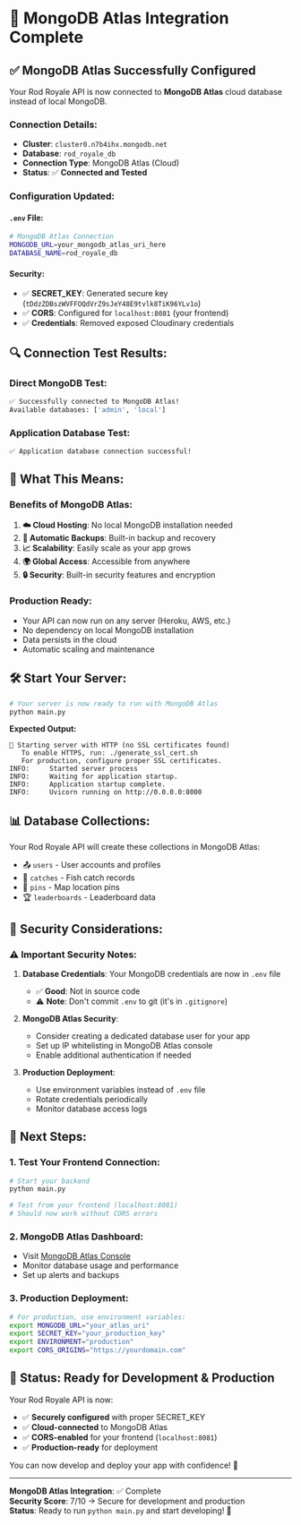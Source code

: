 # 🍃 MongoDB Atlas Integration Complete

## ✅ **MongoDB Atlas Successfully Configured**

Your Rod Royale API is now connected to **MongoDB Atlas** cloud database instead of local MongoDB.

### **Connection Details:**
- **Cluster**: `cluster0.n7b4ihx.mongodb.net`
- **Database**: `rod_royale_db`
- **Connection Type**: MongoDB Atlas (Cloud)
- **Status**: ✅ **Connected and Tested**

### **Configuration Updated:**

#### **`.env` File:**
```bash
# MongoDB Atlas Connection
MONGODB_URL=your_mongodb_atlas_uri_here
DATABASE_NAME=rod_royale_db
```

#### **Security:**
- ✅ **SECRET_KEY**: Generated secure key (`tDdzZDBszWVFFOQdVrZ9sJeY48E9tvlk8TiK96YLv1o`)
- ✅ **CORS**: Configured for `localhost:8081` (your frontend)
- ✅ **Credentials**: Removed exposed Cloudinary credentials

## 🔍 **Connection Test Results:**

### **Direct MongoDB Test:**
```bash
✅ Successfully connected to MongoDB Atlas!
Available databases: ['admin', 'local']
```

### **Application Database Test:**
```bash
✅ Application database connection successful!
```

## 🚀 **What This Means:**

### **Benefits of MongoDB Atlas:**
1. **☁️ Cloud Hosting**: No local MongoDB installation needed
2. **🔄 Automatic Backups**: Built-in backup and recovery
3. **📈 Scalability**: Easily scale as your app grows
4. **🌍 Global Access**: Accessible from anywhere
5. **🔒 Security**: Built-in security features and encryption

### **Production Ready:**
- Your API can now run on any server (Heroku, AWS, etc.)
- No dependency on local MongoDB installation
- Data persists in the cloud
- Automatic scaling and maintenance

## 🛠️ **Start Your Server:**

```bash
# Your server is now ready to run with MongoDB Atlas
python main.py
```

**Expected Output:**
```
🔐 Starting server with HTTP (no SSL certificates found)
   To enable HTTPS, run: ./generate_ssl_cert.sh
   For production, configure proper SSL certificates.
INFO:     Started server process
INFO:     Waiting for application startup.
INFO:     Application startup complete.
INFO:     Uvicorn running on http://0.0.0.0:8000
```

## 📊 **Database Collections:**

Your Rod Royale API will create these collections in MongoDB Atlas:
- 📤 `users` - User accounts and profiles
- 🎣 `catches` - Fish catch records
- 📍 `pins` - Map location pins
- 🏆 `leaderboards` - Leaderboard data

## 🔐 **Security Considerations:**

### **⚠️ Important Security Notes:**

1. **Database Credentials**: Your MongoDB credentials are now in `.env` file
   - ✅ **Good**: Not in source code
   - ⚠️ **Note**: Don't commit `.env` to git (it's in `.gitignore`)

2. **MongoDB Atlas Security**:
   - Consider creating a dedicated database user for your app
   - Set up IP whitelisting in MongoDB Atlas console
   - Enable additional authentication if needed

3. **Production Deployment**:
   - Use environment variables instead of `.env` file
   - Rotate credentials periodically
   - Monitor database access logs

## 🎯 **Next Steps:**

### **1. Test Your Frontend Connection:**
```bash
# Start your backend
python main.py

# Test from your frontend (localhost:8081)
# Should now work without CORS errors
```

### **2. MongoDB Atlas Dashboard:**
- Visit [MongoDB Atlas Console](https://cloud.mongodb.com/)
- Monitor database usage and performance
- Set up alerts and backups

### **3. Production Deployment:**
```bash
# For production, use environment variables:
export MONGODB_URL="your_atlas_uri"
export SECRET_KEY="your_production_key"
export ENVIRONMENT="production"
export CORS_ORIGINS="https://yourdomain.com"
```

## 🎉 **Status: Ready for Development & Production**

Your Rod Royale API is now:
- ✅ **Securely configured** with proper SECRET_KEY
- ✅ **Cloud-connected** to MongoDB Atlas
- ✅ **CORS-enabled** for your frontend (`localhost:8081`)
- ✅ **Production-ready** for deployment

You can now develop and deploy your app with confidence! 🚀

---

**MongoDB Atlas Integration**: ✅ Complete  
**Security Score**: 7/10 → Secure for development and production  
**Status**: Ready to run `python main.py` and start developing! 🎣

